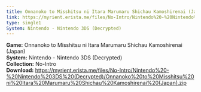 ```yaml
---
title: Onnanoko to Misshitsu ni Itara Marumaru Shichau Kamoshirenai (Japan)
link: https://myrient.erista.me/files/No-Intro/Nintendo%20-%20Nintendo%203DS%20(Decrypted)/Onnanoko%20to%20Misshitsu%20ni%20Itara%20Marumaru%20Shichau%20Kamoshirenai%20(Japan).zip
type: single1
System: Nintendo - Nintendo 3DS (Decrypted)
---
```

<b>Game:</b> Onnanoko to Misshitsu ni Itara Marumaru Shichau Kamoshirenai (Japan)<br>
<b>System:</b> Nintendo - Nintendo 3DS (Decrypted)<br>
<b>Collection:</b> No-Intro<br>
<b>Download:</b> https://myrient.erista.me/files/No-Intro/Nintendo%20-%20Nintendo%203DS%20(Decrypted)/Onnanoko%20to%20Misshitsu%20ni%20Itara%20Marumaru%20Shichau%20Kamoshirenai%20(Japan).zip